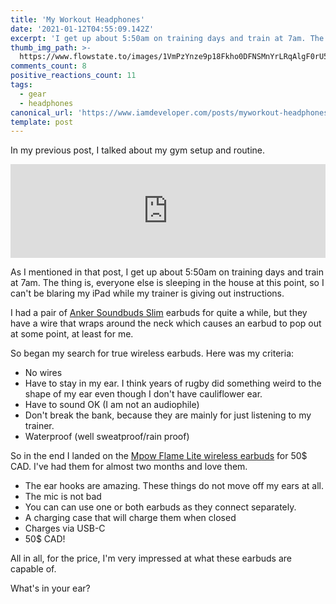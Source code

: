 ```yaml
---
title: 'My Workout Headphones'
date: '2021-01-12T04:55:09.142Z'
excerpt: 'I get up about 5:50am on training days and train at 7am. The thing is, everyone else is sleeping in the house at this point'
thumb_img_path: >-
  https://www.flowstate.to/images/1VmPzYnze9p18Fkho0DFNSMnYrLRqAlgF0rU5vJe-Ks/s:1000:420/mb:500000/aHR0cHM6Ly93d3cu/Zmxvd3N0YXRlLnRv/L3JlbW90ZWltYWdl/cy9pLzVzMWcwNDIy/amlzZWVhbTJlbzVt/LkpQRw
comments_count: 8
positive_reactions_count: 11
tags:
  - gear
  - headphones
canonical_url: 'https://www.iamdeveloper.com/posts/myworkout-headphones-19o9'
template: post
---
```


In my previous post, I talked about my gym setup and routine.

<iframe class="liquidTag" src="https://www.flowstate.to/embed/link?args=https%3A%2F%2Fwww.flowstate.to%2Fnickytonline%2Fmy-gym-setup-and-routine-5acb" style="border: 0; width: 100%;"></iframe>

As I mentioned in that post, I get up about 5:50am on training days and train at 7am. The thing is, everyone else is sleeping in the house at this point, so I can't be blaring my iPad while my trainer is giving out instructions.

I had a pair of [Anker Soundbuds Slim](https://www.amazon.ca/gp/product/B01N6DC2ZE/) earbuds for quite a while, but they have a wire that wraps around the neck which causes an earbud to pop out at some point, at least for me.

So began my search for true wireless earbuds. Here was my criteria:

- No wires
- Have to stay in my ear. I think years of rugby did something weird to the shape of my ear even though I don't have cauliflower ear.
- Have to sound OK (I am not an audiophile)
- Don't break the bank, because they are mainly for just listening to my trainer.
- Waterproof (well sweatproof/rain proof)

So in the end I landed on the [Mpow Flame Lite wireless earbuds](https://www.amazon.ca/gp/product/B081DZ72R5/) for 50\$ CAD. I've had them for almost two months and love them.

- The ear hooks are amazing. These things do not move off my ears at all.
- The mic is not bad
- You can can use one or both earbuds as they connect separately.
- A charging case that will charge them when closed
- Charges via USB-C
- 50\$ CAD!

All in all, for the price, I'm very impressed at what these earbuds are capable of.

What's in your ear?
